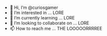- 👋 Hi, I’m @curiosgamer
- 👀 I’m interested in ... LORE
- 🌱 I’m currently learning ... LORE
- 💞️ I’m looking to collaborate on ... LORE
- 📫 How to reach me ... THE LOOOOORRRREE

<!---
curiosgamer/curiosgamer is a ✨ special ✨ repository because its `README.md` (this file) appears on your GitHub profile.
You can click the Preview link to take a look at your changes.
--->
